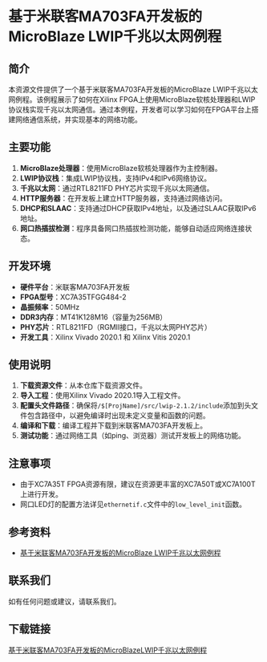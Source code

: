 # 基于米联客MA703FA开发板的MicroBlaze LWIP千兆以太网例程

## 简介

本资源文件提供了一个基于米联客MA703FA开发板的MicroBlaze LWIP千兆以太网例程。该例程展示了如何在Xilinx FPGA上使用MicroBlaze软核处理器和LWIP协议栈实现千兆以太网通信。通过本例程，开发者可以学习如何在FPGA平台上搭建网络通信系统，并实现基本的网络功能。

## 主要功能

1. **MicroBlaze处理器**：使用MicroBlaze软核处理器作为主控制器。
2. **LWIP协议栈**：集成LWIP协议栈，支持IPv4和IPv6网络协议。
3. **千兆以太网**：通过RTL8211FD PHY芯片实现千兆以太网通信。
4. **HTTP服务器**：在开发板上建立HTTP服务器，支持通过网络访问。
5. **DHCP和SLAAC**：支持通过DHCP获取IPv4地址，以及通过SLAAC获取IPv6地址。
6. **网口热插拔检测**：程序具备网口热插拔检测功能，能够自动适应网络连接状态。

## 开发环境

- **硬件平台**：米联客MA703FA开发板
- **FPGA型号**：XC7A35TFGG484-2
- **晶振频率**：50MHz
- **DDR3内存**：MT41K128M16（容量为256MB）
- **PHY芯片**：RTL8211FD（RGMII接口，千兆以太网PHY芯片）
- **开发工具**：Xilinx Vivado 2020.1 和 Xilinx Vitis 2020.1

## 使用说明

1. **下载资源文件**：从本仓库下载资源文件。
2. **导入工程**：使用Xilinx Vivado 2020.1导入工程文件。
3. **配置头文件路径**：确保将`/$[ProjName]/src/lwip-2.1.2/include`添加到头文件包含路径中，以避免编译时出现未定义变量和函数的问题。
4. **编译和下载**：编译工程并下载到米联客MA703FA开发板上。
5. **测试功能**：通过网络工具（如ping、浏览器）测试开发板上的网络功能。

## 注意事项

- 由于XC7A35T FPGA资源有限，建议在资源更丰富的XC7A50T或XC7A100T上进行开发。
- 网口LED灯的配置方法详见`ethernetif.c`文件中的`low_level_init`函数。

## 参考资料

- [基于米联客MA703FA开发板的MicroBlaze LWIP千兆以太网例程](https://blog.csdn.net/zlk1214/article/details/115840254)

## 联系我们

如有任何问题或建议，请联系我们。

## 下载链接

[基于米联客MA703FA开发板的MicroBlazeLWIP千兆以太网例程](https://pan.quark.cn/s/26c7fcec20c4)